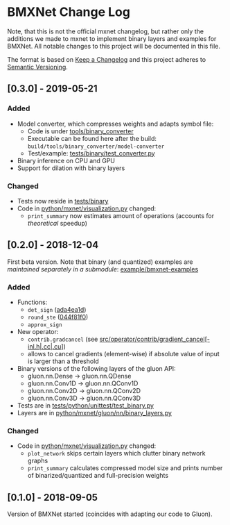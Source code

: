 # BMXNet Change Log

Note, that this is not the official mxnet changelog, but rather only the additions we made to mxnet to implement binary layers and examples for BMXNet.
All notable changes to this project will be documented in this file.

The format is based on [Keep a Changelog](http://keepachangelog.com/) 
and this project adheres to [Semantic Versioning](http://semver.org/).

## [0.3.0] - 2019-05-21

### Added

- Model converter, which compresses weights and adapts symbol file:
    - Code is under [tools/binary_converter](tools/binary_converter)
    - Executable can be found here after the build: `build/tools/binary_converter/model-converter`
    - Test/example: [tests/binary/test_converter.py](tests/binary/test_converter.py)
- Binary inference on CPU and GPU
- Support for dilation with binary layers

### Changed

- Tests now reside in [tests/binary](tests/binary)
- Code in [python/mxnet/visualization.py](python/mxnet/visualization.py) changed:
    - `print_summary` now estimates amount of operations (accounts for *theoretical* speedup)

## [0.2.0] - 2018-12-04

First beta version.
Note that binary (and quantized) examples are *maintained separately in a submodule*:
[example/bmxnet-examples](https://github.com/hpi-xnor/BMXNet-v2-examples)

### Added

- Functions:
    - `det_sign` ([ada4ea1d](https://github.com/hpi-xnor/BMXNet-v2/commit/ada4ea1d4418cfdd6cbc6d0159e1a716cb01cd85))
    - `round_ste` ([044f81f0](https://github.com/hpi-xnor/BMXNet-v2/commit/044f81f028887b9842070df28b28de394bd07516))
    - `approx_sign`
- New operator:
    - `contrib.gradcancel` (see [src/operator/contrib/gradient_cancel[-inl.h|.cc|.cu]](src/operator/contrib))
    - allows to cancel gradients (element-wise) if absolute value of input is larger than a threshold
- Binary versions of the following layers of the gluon API:
    - gluon.nn.Dense -> gluon.nn.QDense
    - gluon.nn.Conv1D -> gluon.nn.QConv1D
    - gluon.nn.Conv2D -> gluon.nn.QConv2D
    - gluon.nn.Conv3D -> gluon.nn.QConv3D
- Tests are in [tests/python/unittest/test_binary.py](tests/python/unittest/test_binary.py)
- Layers are in [python/mxnet/gluon/nn/binary_layers.py](python/mxnet/gluon/nn/binary_layers.py)

### Changed

- Code in [python/mxnet/visualization.py](python/mxnet/visualization.py) changed:
    - `plot_network` skips certain layers which clutter binary network graphs
    - `print_summary` calculates compressed model size and prints number of binarized/quantized and full-precision weights

## [0.1.0] - 2018-09-05

Version of BMXNet started (coincides with adapting our code to Gluon).
